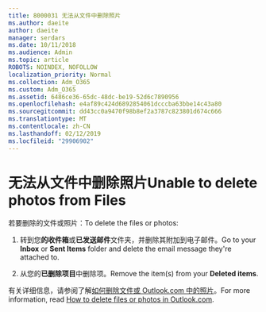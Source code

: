```yaml
---
title: 8000031 无法从文件中删除照片
ms.author: daeite
author: daeite
manager: serdars
ms.date: 10/11/2018
ms.audience: Admin
ms.topic: article
ROBOTS: NOINDEX, NOFOLLOW
localization_priority: Normal
ms.collection: Adm_O365
ms.custom: Adm_O365
ms.assetid: 6486ce36-65dc-48dc-be19-52d6c7890956
ms.openlocfilehash: e4af89c424d6892854061dcccba63bbe14c43a80
ms.sourcegitcommit: dd43cc0a9470f98b8ef2a3787c823801d674c666
ms.translationtype: MT
ms.contentlocale: zh-CN
ms.lasthandoff: 02/12/2019
ms.locfileid: "29906902"
---
```

# <a name="unable-to-delete-photos-from-files"></a><span data-ttu-id="43da1-102">无法从文件中删除照片</span><span class="sxs-lookup"><span data-stu-id="43da1-102">Unable to delete photos from Files</span></span>

<span data-ttu-id="43da1-103">若要删除的文件或照片：</span><span class="sxs-lookup"><span data-stu-id="43da1-103">To delete the files or photos:</span></span>
  
1. <span data-ttu-id="43da1-104">转到您**的收件箱**或**已发送邮件**文件夹，并删除其附加到电子邮件。</span><span class="sxs-lookup"><span data-stu-id="43da1-104">Go to your **Inbox** or **Sent Items** folder and delete the email message they're attached to.</span></span> 
    
2. <span data-ttu-id="43da1-105">从您的**已删除项目**中删除项。</span><span class="sxs-lookup"><span data-stu-id="43da1-105">Remove the item(s) from your **Deleted items**.</span></span> 
    
<span data-ttu-id="43da1-106">有关详细信息，请参阅了解[如何删除文件或 Outlook.com 中的照片](https://support.office.com/article/bae0531f-040f-4c42-90b9-786ca718c16d.aspx)。</span><span class="sxs-lookup"><span data-stu-id="43da1-106">For more information, read [How to delete files or photos in Outlook.com](https://support.office.com/article/bae0531f-040f-4c42-90b9-786ca718c16d.aspx).</span></span>
  

